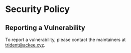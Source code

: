 # Security Policy

## Reporting a Vulnerability

To report a vulnerability, please contact the maintainers at trident@ackee.xyz.
